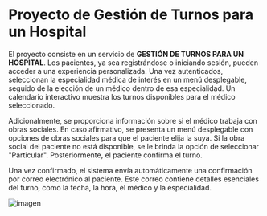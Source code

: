 # Proyecto de Gestión de Turnos para un Hospital

El proyecto consiste en un servicio de **GESTIÓN DE TURNOS PARA UN HOSPITAL**. Los pacientes, ya sea registrándose o iniciando sesión, pueden acceder a una experiencia personalizada. Una vez autenticados, seleccionan la especialidad médica de interés en un menú desplegable, seguido de la elección de un médico dentro de esa especialidad. Un calendario interactivo muestra los turnos disponibles para el médico seleccionado.

Adicionalmente, se proporciona información sobre si el médico trabaja con obras sociales. En caso afirmativo, se presenta un menú desplegable con opciones de obras sociales para que el paciente elija la suya. Si la obra social del paciente no está disponible, se le brinda la opción de seleccionar "Particular". Posteriormente, el paciente confirma el turno.

Una vez confirmado, el sistema envía automáticamente una confirmación por correo electrónico al paciente. Este correo contiene detalles esenciales del turno, como la fecha, la hora, el médico y la especialidad.

![imagen](https://github.com/FranGenoud01/DSW-Backend/assets/130707329/3e7944ae-1c6a-4c45-87ab-281a198c963d)

